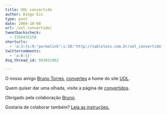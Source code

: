 ```yaml
---
title: UOL convertido
author: Diego Eis
type: post
date: 2004-10-08
url: /uol_convertido/
tweetbackscheck:
  - 1356435158
shorturls:
  - 'a:3:{s:9:"permalink";s:38:"http://tableless.com.br/uol_convertido";s:7:"tinyurl";s:26:"http://tinyurl.com/3pvlvzc";s:4:"isgd";s:19:"http://is.gd/LrmVSb";}'
twittercomments:
  - 'a:0:{}'
dsq_thread_id: 503031902

---
```

O nosso amigo [Bruno Torres][1], [converteu][2] a home do site [UOL][3].
              
Quem quiser dar uma olhada, visite a página de [convertidos][4].
              
Obrigado pela colaboração [Bruno][1]. 
              
Gostaria de colaborar também? [Leia as instruções.][5]

 [1]: http://www.brunotorres.net
 [2]: http://tableless.com.br/convertidos/uol/tableless/
 [3]: http://www.uol.com.br/
 [4]: http://tableless.com.br/convertidos/
 [5]: http://tableless.com.br/convertidos.asp#contribua